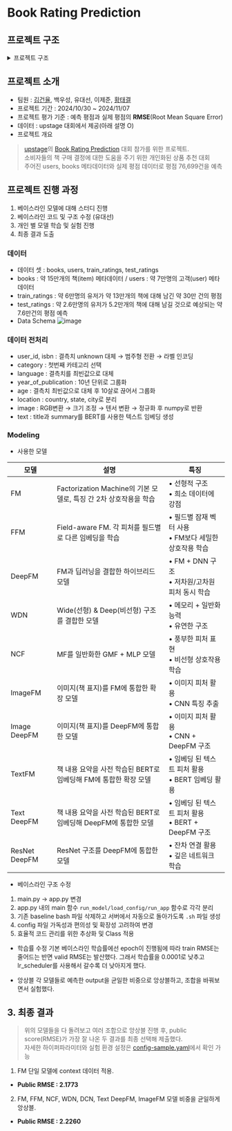 # Book Rating Prediction


## 프로젝트 구조

<details>
    <summary> 프로젝트 구조</summary>

```bash
├── src # AI 모델 학습을 위한 부분
│   ├── data # data 처리를 위한 .py 모듈
│   ├── ensembles # 앙상블 처리를 위한 .py 모듈
│   ├── loss # loss 계산을 위한 .py 모듈
│   ├── model # DL & ML 모델
│   └── train # 학습 관련 .py모듈
├── data #.gitignore # 데이터 저장소
├── app.py # 모델 학습을 위한 python 파일
├── config-sample.yaml # 하이퍼 파라미터 및 모델 & 서버 선택을 위한 설정 값 예시 -> config.yaml로 복사해서 사용
├── .env.sample # .env 설정의 예시값 -> .env로 복사해서 사용
├── 1.server-keygen.sh # github 연동을 위한 keygen
├── 2.init-git-clone.sh # github 연동 이후 server에 git clone 적용
├── 3.start-app.sh # app.py 실행을 위한 .sh
├── 4.kill-app.sh # app.py 실행 이후 중단을 위한 .sh
├── 5.scp-data-send-server.sh # data 파일의 변경이 있을 경우, 사용을 위한 
├── 6.scp-get-output-data.sh # output directory 그대로 이전을 위한 .sh
├── .gitignore
├── README.md
└── requirements.txt
```

</details>

## 프로젝트 소개
- 팀원 : [김건율](https://github.com/ChoonB), 백우성, 유대선, 이제준, [황태결](https://github.com/minari-c/)
- 프로젝트 기간 : 2024/10/30 ~ 2024/11/07
- 프로젝트 평가 기준 : 예측 평점과 실제 평점의 **RMSE**(Root Mean Square Error)
- 데이터 : upstage 대회에서 제공(아래 설명 O)
- 프로젝트 개요
> [upstage](https://stages.ai/)의 [Book Rating Prediction](https://stages.ai/competitions/326/overview/description) 대회 참가를 위한 프로젝트.<br>
> 소비자들의 책 구매 결정에 대한 도움을 주기 위한 개인화된 상품 추천 대회 <br>
> 주어진 users, books 메타데이터와 실제 평점 데이터로 평점 76,699건을 예측

## 프로젝트 진행 과정
1. 베이스라인 모델에 대해 스터디 진행
2. 베이스라인 코드 및 구조 수정 (유대선)
3. 개인 별 모델 학습 및 실험 진행
4. 최종 결과 도출

### 데이터
- 데이터 셋 : books, users, train_ratings, test_ratings
- books : 약 15만개의 책(item) 메타데이터 / users : 약 7만명의 고객(user) 메타데이터
- train_ratings : 약 6만명의 유저가 약 13만개의 책에 대해 남긴 약 30만 건의 평점
- test_ratings : 약 2.6만명의 유저가 5.2만개의 책에 대해 남길 것으로 예상되는 약 7.6만건의 평점 예측
- Data Schema
![image](https://github.com/user-attachments/assets/07853438-f414-4627-9d62-8426b1ae5e2d)

### 데이터 전처리
- user_id, isbn : 결측치 unknown 대체 → 범주형 전환 → 라벨 인코딩
- category : 첫번째 카테고리 선택
- language : 결측치를 최빈값으로 대체
- year_of_publication : 10년 단위로 그룹화
- age : 결측치 최빈값으로 대체 후 10살로 끊어서 그룹화
- location : country, state, city로 분리
- image : RGB변환 → 크기 조정 → 텐서 변환 → 정규화 후 numpy로 반환
- text : title과 summary를 BERT를 사용한 텍스트 임베딩 생성

### Modeling
- 사용한 모델

| 모델 | 설명 | 특징 |
| --- | --- | --- |
| FM | Factorization Machine의 기본 모델로, 특징 간 2차 상호작용을 학습 | • 선형적 구조 <br> • 희소 데이터에 강점 |
| FFM | Field-aware FM. 각 피처를 필드별로 다른 임베딩을 학습 | • 필드별 잠재 벡터 사용 <br> • FM보다 세밀한 상호작용 학습 |
| DeepFM | FM과 딥러닝을 결합한 하이브리드 모델 | • FM + DNN 구조 <br> • 저차원/고차원 피처 동시 학습 |
| WDN | Wide(선형) & Deep(비선형) 구조를 결합한 모델 | • 메모리 + 일반화 능력 <br> • 유연한 구조 |
| NCF | MF를 일반화한 GMF + MLP 모델 | • 풍부한 피처 표현<br> • 비선형 상호작용 학습 |
| ImageFM | 이미지(책 표지)를 FM에 통합한 확장 모델 | • 이미지 피처 활용<br> • CNN 특징 추출 |
| Image DeepFM | 이미지(책 표지)를 DeepFM에 통합한 모델 | • 이미지 피처 활용<br> • CNN + DeepFM 구조 |
| TextFM | 책 내용 요약을 사전 학습된 BERT로 임베딩해 FM에 통합한 확장 모델 | • 임베딩 된 텍스트 피처 활용<br> • BERT 임베딩 활용 |
| Text DeepFM | 책 내용 요약을 사전 학습된 BERT로 임베딩해 DeepFM에 통합한 모델 | • 임베딩 된 텍스트 피처 활용 <br> • BERT + DeepFM 구조 |
| ResNet DeepFM | ResNet 구조를 DeepFM에 통합한 모델 | • 잔차 연결 활용 <br> • 깊은 네트워크 학습 |

- 베이스라인 구조 수정
1. main.py → app.py 변경
2. app.py 내의 main 함수 `run_model/load_config/run_app` 함수로 각각 분리
3. 기존 baseline bash 파일 삭제하고 서버에서 자동으로 돌아가도록 `.sh` 파일 생성
4. config 파일 가독성과 편의성 및 확장성 고려하여 변경
5. 효율적 코드 관리를 위한 추상화 및 Class 적용

- 학습률 수정
기본 베이스라인 학습률에선 epoch이 진행됨에 따라 train RMSE는 줄어드는 반면 valid RMSE는 발산했다. 그래서 학습률을 0.0001로 낮추고 lr_scheduler를 사용해서 갈수록 더 낮아지게 했다.

- 앙상블
각 모델들로 예측한 output을 균일한 비중으로 앙상블하고, 조합을 바꿔보면서 실험했다.

## 3. 최종 결과
> 위의 모델들을 다 돌려보고 여러 조합으로 앙상블 진행 후, public score(RMSE)가 가장 잘 나온 두 결과를 최종 선택해 제출했다.<br>
> 자세한 하이퍼파라미터와 실험 환경 설정은 [config-sample.yaml](https://github.com/boostcampaitech7/level2-bookratingprediction-recsys-06/blob/main/config-sample.yaml)에서 확인 가능

1. FM 단일 모델에 context 데이터 적용.
- **Public RMSE : 2.1773**
  
2. FM, FFM, NCF, WDN, DCN, Text DeepFM, ImageFM 모델 비중을 균일하게 앙상블.
- **Public RMSE : 2.2260**
